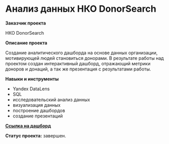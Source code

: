 # Анализ данных НКО DonorSearch

**Заказчик проекта**

НКО DonorSearch

**Описание проекта**

Создание аналитического дашборда на основе данных организации, мотивирующей людей становиться донорами. В результате работы над проектом создан интерактивный дашборд, отражающий метрики доноров и донаций, а так же презентация с результатами работы. 
 

**Навыки и инструменты**

- Yandex DataLens
- SQL
- исследовательский анализ данных
- визуализация данных
- построение дашбордов
- создание презентаций

**[Ссылка на дашборд](https://datalens.yandex/lw8wawi6u23s8)**

**Статус проекта:** завершен.
